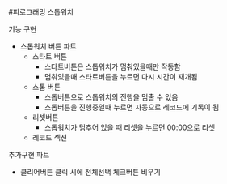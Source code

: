 #피로그래밍 스톱워치

기능 구현
- 스톱워치 버튼 파트
  - 스타트 버튼
    - 스타트버튼은 스톱워치가 멈춰있을때만 작동함
    - 멈춰있을때 스타트버튼을 누르면 다시 시간이 재개됨
  - 스톱 버튼
    - 스톱버튼으로 스톱워치의 진행을 멈출 수 있음
    - 스톱버튼을 진행중일때 누르면 자동으로 레코드에 기록이 됨
  - 리셋버튼
    - 스톱워치가 멈추어 있을 때 리셋을 누르면 00:00으로 리셋
  - 레코드 섹션

추가구현 파트
-   클리어버튼 클릭 시에 전체선택 체크버튼 비우기